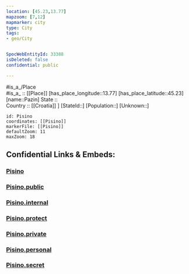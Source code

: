 ```yaml
---
location: [45.23,13.77] 
mapzoom: [7,12] 
mapmarker: city 
type: City
tags:
- geo/City


SpocWebEntityId: 33388
isDeleted: false
confidential: public

---
```

#is_a_/Place  
#is_a_ :: [[Place]] 
[has_place_longitude::13.77] 
[has_place_latitude::45.23] 
[name::Pazin] 
State ::  
Country :: [[Croatia]] ] 
[StateId::] 
[Population::] 
[Unknown::] 


```leaflet
id: Pisino
coordinates: [[Pisino]] 
markerFile: [[Pisino]] 
defaultZoom: 11 
maxZoom: 18
```


## Confidential Links & Embeds: 

### [Pisino](/_Standards/Earth/Continent/Europe/Europe~Central/Croatia/Counties/Istarska/City/Pisino.md) 

### [Pisino.public](/_public/Earth/Continent/Europe/Europe~Central/Croatia/Counties/Istarska/City/Pisino.public.md) 

### [Pisino.internal](/_internal/Earth/Continent/Europe/Europe~Central/Croatia/Counties/Istarska/City/Pisino.internal.md) 

### [Pisino.protect](/_protect/Earth/Continent/Europe/Europe~Central/Croatia/Counties/Istarska/City/Pisino.protect.md) 

### [Pisino.private](/_private/Earth/Continent/Europe/Europe~Central/Croatia/Counties/Istarska/City/Pisino.private.md) 

### [Pisino.personal](/_personal/Earth/Continent/Europe/Europe~Central/Croatia/Counties/Istarska/City/Pisino.personal.md) 

### [Pisino.secret](/_secret/Earth/Continent/Europe/Europe~Central/Croatia/Counties/Istarska/City/Pisino.secret.md)

